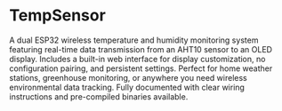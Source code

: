 # TempSensor
 A dual ESP32 wireless temperature and humidity monitoring system featuring real-time data transmission from an AHT10 sensor to an OLED display. Includes a built-in web interface for display customization, no configuration pairing, and persistent settings. Perfect for home weather stations, greenhouse monitoring, or anywhere you need wireless environmental data tracking. Fully documented with clear wiring instructions and pre-compiled binaries available.
